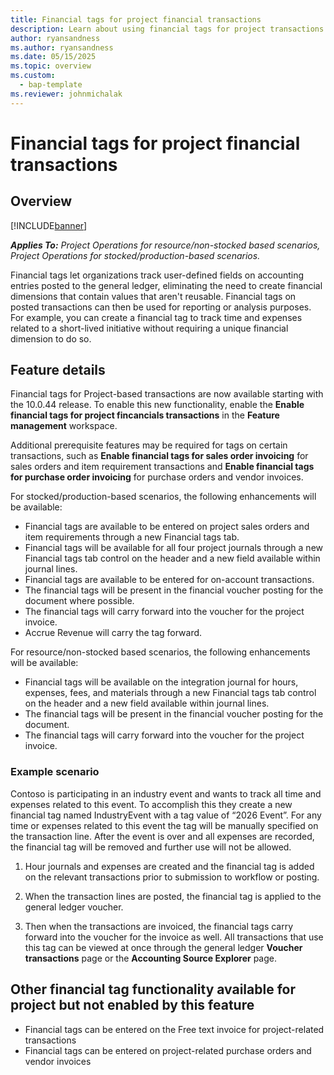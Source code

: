 ```yaml
---
title: Financial tags for project financial transactions
description: Learn about using financial tags for project transactions
author: ryansandness
ms.author: ryansandness
ms.date: 05/15/2025
ms.topic: overview
ms.custom: 
  - bap-template
ms.reviewer: johnmichalak
---
```


# Financial tags for project financial transactions

## Overview

[!INCLUDE[banner](../includes/banner.md)]

_**Applies To:** Project Operations for resource/non-stocked based scenarios, Project Operations for stocked/production-based scenarios._

Financial tags let organizations track user-defined fields on accounting entries posted to the general ledger, eliminating the need to create financial dimensions that contain values that aren't reusable. Financial tags on posted transactions can then be used for reporting or analysis purposes. For example, you can create a financial tag to track time and expenses related to a short-lived initiative without requiring a unique financial dimension to do so.

## Feature details

Financial tags for Project-based transactions are now available starting with the 10.0.44 release. To enable this new functionality, enable the **Enable financial tags for project fincancials transactions** in the **Feature management** workspace.

Additional prerequisite features may be required for tags on certain transactions, such as **Enable financial tags for sales order invoicing** for sales orders and item requirement transactions and **Enable financial tags for purchase order invoicing** for purchase orders and vendor invoices.

For stocked/production-based scenarios, the following enhancements will be available:

- Financial tags are available to be entered on project sales orders and item requirements through a new Financial tags tab.
- Financial tags will be available for all four project journals through a new Financial tags tab control on the header and a new field available within journal lines.
- Financial tags are available to be entered for on-account transactions.
- The financial tags will be present in the financial voucher posting for the document where possible.
- The financial tags will carry forward into the voucher for the project invoice.
- Accrue Revenue will carry the tag forward.

For resource/non-stocked based scenarios, the following enhancements will be available:

- Financial tags will be available on the integration journal for hours, expenses, fees, and materials through a new Financial tags tab control on the header and a new field available within journal lines.
- The financial tags will be present in the financial voucher posting for the document.
- The financial tags will carry forward into the voucher for the project invoice.

### Example scenario

Contoso is participating in an industry event and wants to track all time and expenses related to this event. To accomplish this they create a new financial tag named IndustryEvent with a tag value of “2026 Event”. For any time or expenses related to this event the tag will be manually specified on the transaction line. After the event is over and all expenses are recorded, the financial tag will be removed and further use will not be allowed.

1. Hour journals and expenses are created and the financial tag is added on the relevant transactions prior to submission to workflow or posting.

2. When the transaction lines are posted, the financial tag is applied to the general ledger voucher.

3. Then when the transactions are invoiced, the financial tags carry forward into the voucher for the invoice as well. All transactions that use this tag can be viewed at once through the general ledger **Voucher transactions** page or the **Accounting Source Explorer** page.

## Other financial tag functionality available for project but not enabled by this feature

- Financial tags can be entered on the Free text invoice for project-related transactions
- Financial tags can be entered on project-related purchase orders and vendor invoices
